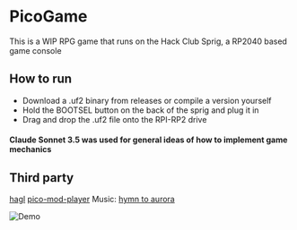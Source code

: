 # PicoGame
This is a WIP RPG game that runs on the Hack Club Sprig, a RP2040 based game console

## How to run
- Download a .uf2 binary from releases or compile a version yourself
- Hold the BOOTSEL button on the back of the sprig and plug it in
- Drag and drop the .uf2 file onto the RPI-RP2 drive

#### Claude Sonnet 3.5 was used for general ideas of how to implement game mechanics

## Third party
[hagl](https://github.com/tuupola/hagl)
[pico-mod-player](https://github.com/moefh/pico-mod-player)
Music: [hymn to aurora](https://modarchive.org/index.php?request=view_by_moduleid&query=99684)

![Demo](static/PicoGame.gif)
